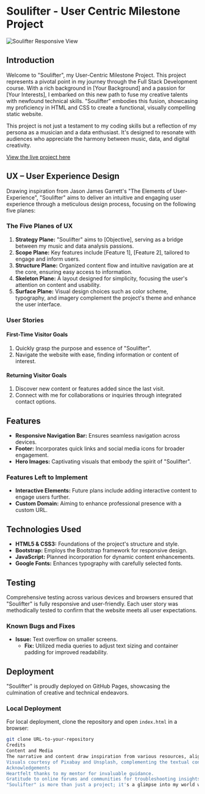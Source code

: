 # Soulifter - User Centric Milestone Project

![Soulifter Responsive View](path/to/responsive-screenshot.png) 

## Introduction

Welcome to "Soulifter", my User-Centric Milestone Project. This project represents a pivotal point in my journey through the Full Stack Development course. With a rich background in [Your Background] and a passion for [Your Interests], I embarked on this new path to fuse my creative talents with newfound technical skills. "Soulifter" embodies this fusion, showcasing my proficiency in HTML and CSS to create a functional, visually compelling static website.

This project is not just a testament to my coding skills but a reflection of my persona as a musician and a data enthusiast. It's designed to resonate with audiences who appreciate the harmony between music, data, and digital creativity.

[View the live project here](URL-to-your-project)

## UX – User Experience Design

Drawing inspiration from Jason James Garrett's "The Elements of User-Experience", "Soulifter" aims to deliver an intuitive and engaging user experience through a meticulous design process, focusing on the following five planes:

### The Five Planes of UX

1. **Strategy Plane:** "Soulifter" aims to [Objective], serving as a bridge between my music and data analysis passions.
2. **Scope Plane:** Key features include [Feature 1], [Feature 2], tailored to engage and inform users.
3. **Structure Plane:** Organized content flow and intuitive navigation are at the core, ensuring easy access to information.
4. **Skeleton Plane:** A layout designed for simplicity, focusing the user's attention on content and usability.
5. **Surface Plane:** Visual design choices such as color scheme, typography, and imagery complement the project's theme and enhance the user interface.

### User Stories

#### First-Time Visitor Goals

1. Quickly grasp the purpose and essence of "Soulifter".
2. Navigate the website with ease, finding information or content of interest.

#### Returning Visitor Goals

1. Discover new content or features added since the last visit.
2. Connect with me for collaborations or inquiries through integrated contact options.

## Features

- **Responsive Navigation Bar:** Ensures seamless navigation across devices.
- **Footer:** Incorporates quick links and social media icons for broader engagement.
- **Hero Images:** Captivating visuals that embody the spirit of "Soulifter".

### Features Left to Implement

- **Interactive Elements:** Future plans include adding interactive content to engage users further.
- **Custom Domain:** Aiming to enhance professional presence with a custom URL.

## Technologies Used

- **HTML5 & CSS3:** Foundations of the project's structure and style.
- **Bootstrap:** Employs the Bootstrap framework for responsive design.
- **JavaScript:** Planned incorporation for dynamic content enhancements.
- **Google Fonts:** Enhances typography with carefully selected fonts.

## Testing

Comprehensive testing across various devices and browsers ensured that "Soulifter" is fully responsive and user-friendly. Each user story was methodically tested to confirm that the website meets all user expectations.

### Known Bugs and Fixes

- **Issue:** Text overflow on smaller screens.
  - **Fix:** Utilized media queries to adjust text sizing and container padding for improved readability.

## Deployment

"Soulifter" is proudly deployed on GitHub Pages, showcasing the culmination of creative and technical endeavors.

### Local Deployment

For local deployment, clone the repository and open `index.html` in a browser:

```bash
git clone URL-to-your-repository
Credits
Content and Media
The narrative and content draw inspiration from various resources, aligning with the project's theme.
Visuals courtesy of Pixabay and Unsplash, complementing the textual content.
Acknowledgements
Heartfelt thanks to my mentor for invaluable guidance.
Gratitude to online forums and communities for troubleshooting insights.
"Soulifter" is more than just a project; it's a glimpse into my world where music, data, and coding harmonize. I invite you to explore, enjoy, and connect. Your feedback and inquiries are always welcome.


